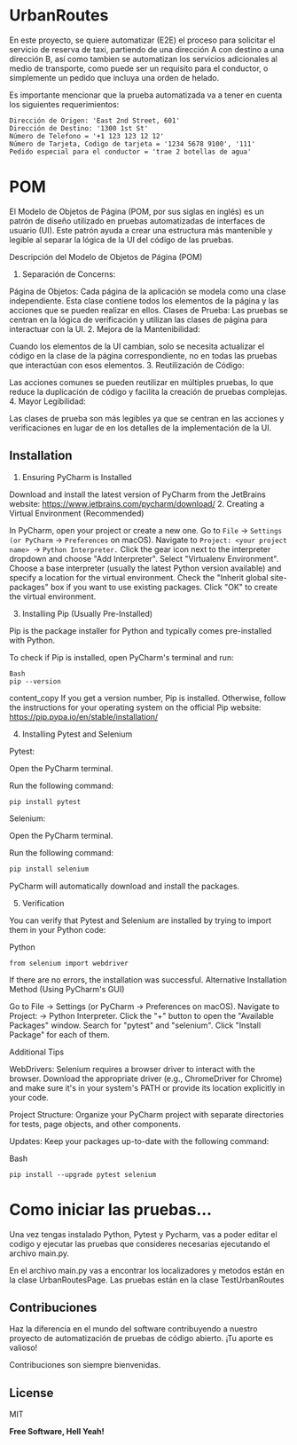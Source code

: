 # UrbanRoutes

En este proyecto, se quiere automatizar (E2E) el proceso para solicitar el servicio de reserva de taxi, partiendo de una dirección A con destino a una dirección B, así como tambien se automatizan los servicios adicionales al medio de transporte, como puede ser un requisito para el conductor, o simplemente un pedido que incluya una orden de helado.

Es importante mencionar que la prueba automatizada va a tener en cuenta los siguientes requerimientos:
 ```
Dirección de Origen: 'East 2nd Street, 601'
Dirección de Destino: '1300 1st St'
Número de Telefono = '+1 123 123 12 12'
Número de Tarjeta, Codigo de tarjeta = '1234 5678 9100', '111'
Pedido especial para el conductor = 'trae 2 botellas de agua'
 ```

# POM

El Modelo de Objetos de Página (POM, por sus siglas en inglés) es un patrón de diseño utilizado en pruebas automatizadas de interfaces de usuario (UI). Este patrón ayuda a crear una estructura más mantenible y legible al separar la lógica de la UI del código de las pruebas.

Descripción del Modelo de Objetos de Página (POM)
1. Separación de Concerns:

Página de Objetos: Cada página de la aplicación se modela como una clase independiente. Esta clase contiene todos los elementos de la página y las acciones que se pueden realizar en ellos.
Clases de Prueba: Las pruebas se centran en la lógica de verificación y utilizan las clases de página para interactuar con la UI.
2. Mejora de la Mantenibilidad:

Cuando los elementos de la UI cambian, solo se necesita actualizar el código en la clase de la página correspondiente, no en todas las pruebas que interactúan con esos elementos.
3. Reutilización de Código:

Las acciones comunes se pueden reutilizar en múltiples pruebas, lo que reduce la duplicación de código y facilita la creación de pruebas complejas.
4. Mayor Legibilidad:

Las clases de prueba son más legibles ya que se centran en las acciones y verificaciones en lugar de en los detalles de la implementación de la UI.

## Installation

1. Ensuring PyCharm is Installed

Download and install the latest version of PyCharm from the JetBrains website: https://www.jetbrains.com/pycharm/download/
2. Creating a Virtual Environment (Recommended)

In PyCharm, open your project or create a new one.
Go to ```File``` -> ```Settings (or PyCharm``` -> ```Preferences``` on macOS).
Navigate to ```Project: <your project name> ```-> ```Python Interpreter.```
Click the gear icon next to the interpreter dropdown and choose "Add Interpreter".
Select "Virtualenv Environment".
Choose a base interpreter (usually the latest Python version available) and specify a location for the virtual environment.
Check the "Inherit global site-packages" box if you want to use existing packages.
Click "OK" to create the virtual environment.

3. Installing Pip (Usually Pre-Installed)

Pip is the package installer for Python and typically comes pre-installed with Python.

To check if Pip is installed, open PyCharm's terminal and run:
```
Bash
pip --version
```

content_copy
If you get a version number, Pip is installed. Otherwise, follow the instructions for your operating system on the official Pip website: https://pip.pypa.io/en/stable/installation/

4. Installing Pytest and Selenium

Pytest:

Open the PyCharm terminal.

Run the following command:

```
pip install pytest
```

Selenium:

Open the PyCharm terminal.

Run the following command:

```sh
pip install selenium
```

PyCharm will automatically download and install the packages.


5. Verification

You can verify that Pytest and Selenium are installed by trying to import them in your Python code:

Python
```import pytest
from selenium import webdriver
```

If there are no errors, the installation was successful.
Alternative Installation Method (Using PyCharm's GUI)

Go to File -> Settings (or PyCharm -> Preferences on macOS).
Navigate to Project: <your project name> -> Python Interpreter.
Click the "+" button to open the "Available Packages" window.
Search for "pytest" and "selenium".
Click "Install Package" for each of them.

Additional Tips

WebDrivers: Selenium requires a browser driver to interact with the browser. Download the appropriate driver (e.g., ChromeDriver for Chrome) and make sure it's in your system's PATH or provide its location explicitly in your code.

Project Structure: Organize your PyCharm project with separate directories for tests, page objects, and other components.

Updates: Keep your packages up-to-date with the following command:

Bash
```
pip install --upgrade pytest selenium
```
# Como iniciar las pruebas...

Una vez tengas instalado Python, Pytest y Pycharm, vas a poder editar el codigo y ejecutar las pruebas que consideres necesarias ejecutando el archivo main.py.

En el archivo main.py vas a encontrar los localizadores y metodos están en la clase UrbanRoutesPage. Las pruebas están en la clase TestUrbanRoutes



## Contribuciones

Haz la diferencia en el mundo del software contribuyendo a nuestro proyecto de automatización de pruebas de código abierto. ¡Tu aporte es valioso! 

Contribuciones son siempre bienvenidas.

## License

MIT

**Free Software, Hell Yeah!**

[//]: # (These are reference links used in the body of this note and get stripped out when the markdown processor does its job. There is no need to format nicely because it shouldn't be seen. Thanks SO - http://stackoverflow.com/questions/4823468/store-comments-in-markdown-syntax)
